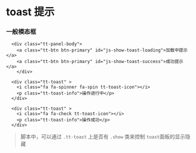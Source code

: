 # toast 提示

### 一般模态框

```
  <div class="tt-panel-body">
    <a class="tt-btn btn-primary" id="js-show-toast-loading">加载中提示</a>
    <a class="tt-btn btn-primary" id="js-show-toast-success">成功提示</a>
	</div>

  <div class="tt-toast" >
    <i class="fa fa-spinner fa-spin tt-toast-icon"></i>
    <p class="tt-toast-info">操作进行中</p>
  </div>

  <div class="tt-toast" >
    <i class="fa fa-check tt-toast-icon"></i>
    <p class="tt-toast-info">操作成功</p>
  </div>

```
> 脚本中，可以通过 `.tt-toast` 上是否有 `.show` 类来控制 `toast`面板的显示隐藏

<toast></toast>
